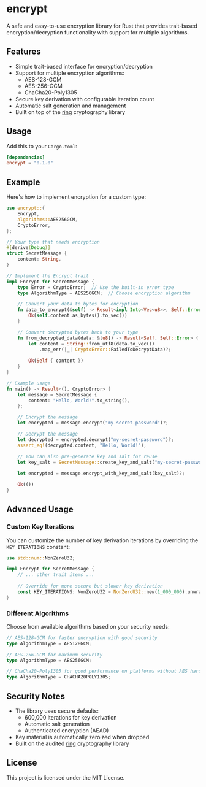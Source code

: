# encrypt

A safe and easy-to-use encryption library for Rust that provides trait-based encryption/decryption functionality with support for multiple algorithms.

## Features

- Simple trait-based interface for encryption/decryption
- Support for multiple encryption algorithms:
  - AES-128-GCM
  - AES-256-GCM
  - ChaCha20-Poly1305
- Secure key derivation with configurable iteration count
- Automatic salt generation and management
- Built on top of the [ring](https://github.com/briansmith/ring) cryptography library

## Usage

Add this to your `Cargo.toml`:

```toml
[dependencies]
encrypt = "0.1.0"
```

## Example

Here's how to implement encryption for a custom type:

```rust
use encrypt::{
    Encrypt,
    algorithms::AES256GCM,
    CryptoError,
};

// Your type that needs encryption
#[derive(Debug)]
struct SecretMessage {
    content: String,
}

// Implement the Encrypt trait
impl Encrypt for SecretMessage {
    type Error = CryptoError;  // Use the built-in error type
    type AlgorithmType = AES256GCM;  // Choose encryption algorithm

    // Convert your data to bytes for encryption
    fn data_to_encrypt(&self) -> Result<impl Into<Vec<u8>>, Self::Error> {
        Ok(self.content.as_bytes().to_vec())
    }

    // Convert decrypted bytes back to your type
    fn from_decrypted_data(data: &[u8]) -> Result<Self, Self::Error> {
        let content = String::from_utf8(data.to_vec())
            .map_err(|_| CryptoError::FailedToDecryptData)?;
        
        Ok(Self { content })
    }
}

// Example usage
fn main() -> Result<(), CryptoError> {
    let message = SecretMessage {
        content: "Hello, World!".to_string(),
    };

    // Encrypt the message
    let encrypted = message.encrypt("my-secret-password")?;

    // Decrypt the message
    let decrypted = encrypted.decrypt("my-secret-password")?;
    assert_eq!(decrypted.content, "Hello, World!");

    // You can also pre-generate key and salt for reuse
    let key_salt = SecretMessage::create_key_and_salt("my-secret-password")?;
    
    let encrypted = message.encrypt_with_key_and_salt(key_salt)?;

    Ok(())
}
```

## Advanced Usage

### Custom Key Iterations

You can customize the number of key derivation iterations by overriding the `KEY_ITERATIONS` constant:

```rust
use std::num::NonZeroU32;

impl Encrypt for SecretMessage {
    // ... other trait items ...
    
    // Override for more secure but slower key derivation
    const KEY_ITERATIONS: NonZeroU32 = NonZeroU32::new(1_000_000).unwrap();
}
```

### Different Algorithms

Choose from available algorithms based on your security needs:

```rust
// AES-128-GCM for faster encryption with good security
type AlgorithmType = AES128GCM;

// AES-256-GCM for maximum security
type AlgorithmType = AES256GCM;

// ChaCha20-Poly1305 for good performance on platforms without AES hardware acceleration
type AlgorithmType = CHACHA20POLY1305;
```

## Security Notes

- The library uses secure defaults:
  - 600,000 iterations for key derivation
  - Automatic salt generation
  - Authenticated encryption (AEAD)
- Key material is automatically zeroized when dropped
- Built on the audited [ring](https://github.com/briansmith/ring) cryptography library

## License

This project is licensed under the MIT License.
